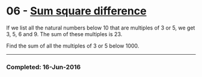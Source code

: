 # 06 - [Sum square difference](https://projecteuler.net/problem=6)

If we list all the natural numbers below 10 that are multiples of 3 or 5, we get 3, 5, 6 and 9. The sum of these multiples is 23.

Find the sum of all the multiples of 3 or 5 below 1000.

---

### Completed: 16-Jun-2016
